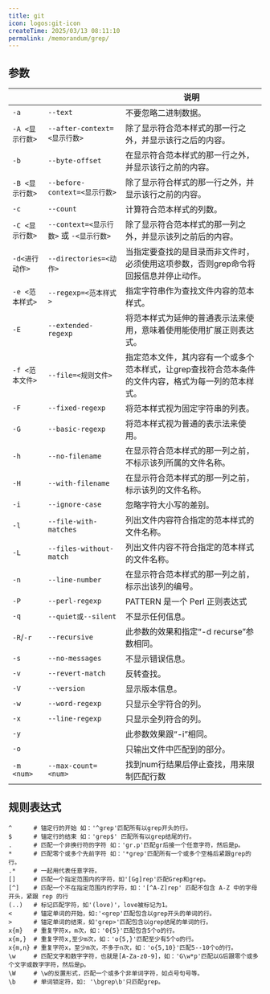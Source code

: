 ```yaml
---
title: git
icon: logos:git-icon
createTime: 2025/03/13 08:11:10
permalink: /memorandum/grep/
---
```


## 参数

|                 |                                         | 说明                                                                                                 |
| --------------- | --------------------------------------- | ---------------------------------------------------------------------------------------------------- |
| `-a`            | `--text`                                | 不要忽略二进制数据。                                                                                 |
| `-A <显示行数>` | `--after-context=<显示行数>`            | 除了显示符合范本样式的那一行之外，并显示该行之后的内容。                                             |
| `-b`            | `--byte-offset`                         | 在显示符合范本样式的那一行之外，并显示该行之前的内容。                                               |
| `-B <显示行数>` | `--before-context=<显示行数>`           | 除了显示符合样式的那一行之外，并显示该行之前的内容。                                                 |
| `-c`            | `--count`                               | 计算符合范本样式的列数。                                                                             |
| `-C <显示行数>` | `--context=<显示行数>` 或 `-<显示行数>` | 除了显示符合范本样式的那一列之外，并显示该列之前后的内容。                                           |
| `-d<进行动作>`  | `--directories=<动作>`                  | 当指定要查找的是目录而非文件时，必须使用这项参数，否则grep命令将回报信息并停止动作。                 |
| `-e <范本样式>` | `--regexp=<范本样式>`                   | 指定字符串作为查找文件内容的范本样式。                                                               |
| `-E`            | `--extended-regexp`                     | 将范本样式为延伸的普通表示法来使用，意味着使用能使用扩展正则表达式。                                 |
| `-f <范本文件>` | `--file=<规则文件>`                     | 指定范本文件，其内容有一个或多个范本样式，让grep查找符合范本条件的文件内容，格式为每一列的范本样式。 |
| `-F`            | `--fixed-regexp`                        | 将范本样式视为固定字符串的列表。                                                                     |
| `-G`            | `--basic-regexp`                        | 将范本样式视为普通的表示法来使用。                                                                   |
| `-h`            | `--no-filename`                         | 在显示符合范本样式的那一列之前，不标示该列所属的文件名称。                                           |
| `-H`            | `--with-filename`                       | 在显示符合范本样式的那一列之前，标示该列的文件名称。                                                 |
| `-i`            | `--ignore-case`                         | 忽略字符大小写的差别。                                                                               |
| `-l`            | `--file-with-matches`                   | 列出文件内容符合指定的范本样式的文件名称。                                                           |
| `-L`            | `--files-without-match`                 | 列出文件内容不符合指定的范本样式的文件名称。                                                         |
| `-n`            | `--line-number`                         | 在显示符合范本样式的那一列之前，标示出该列的编号。                                                   |
| `-P`            | `--perl-regexp`                         | PATTERN 是一个 Perl 正则表达式                                                                       |
| `-q`            | `--quiet或--silent`                     | 不显示任何信息。                                                                                     |
| `-R`/`-r`       | `--recursive`                           | 此参数的效果和指定“-d recurse”参数相同。                                                             |
| `-s`            | `--no-messages`                         | 不显示错误信息。                                                                                     |
| `-v`            | `--revert-match`                        | 反转查找。                                                                                           |
| `-V`            | `--version`                             | 显示版本信息。                                                                                       |
| `-w`            | `--word-regexp`                         | 只显示全字符合的列。                                                                                 |
| `-x`            | `--line-regexp`                         | 只显示全列符合的列。                                                                                 |
| `-y`            |                                         | 此参数效果跟“-i”相同。                                                                               |
| `-o`            |                                         | 只输出文件中匹配到的部分。                                                                           |
| `-m <num>`      | `--max-count=<num>`                     | 找到num行结果后停止查找，用来限制匹配行数                                                            |

## 规则表达式

```shell :no-line-numbers
^      # 锚定行的开始 如：'^grep'匹配所有以grep开头的行。    
$      # 锚定行的结束 如：'grep$' 匹配所有以grep结尾的行。
.      # 匹配一个非换行符的字符 如：'gr.p'匹配gr后接一个任意字符，然后是p。    
*      # 匹配零个或多个先前字符 如：'*grep'匹配所有一个或多个空格后紧跟grep的行。    
.*     # 一起用代表任意字符。   
[]     # 匹配一个指定范围内的字符，如'[Gg]rep'匹配Grep和grep。    
[^]    # 匹配一个不在指定范围内的字符，如：'[^A-Z]rep' 匹配不包含 A-Z 中的字母开头，紧跟 rep 的行
(..)   # 标记匹配字符，如'(love)'，love被标记为1。    
<      # 锚定单词的开始，如:'<grep'匹配包含以grep开头的单词的行。    
>      # 锚定单词的结束，如'grep>'匹配包含以grep结尾的单词的行。    
x{m}   # 重复字符x，m次，如：'0{5}'匹配包含5个o的行。    
x{m,}  # 重复字符x,至少m次，如：'o{5,}'匹配至少有5个o的行。    
x{m,n} # 重复字符x，至少m次，不多于n次，如：'o{5,10}'匹配5--10个o的行。   
\w     # 匹配文字和数字字符，也就是[A-Za-z0-9]，如：'G\w*p'匹配以G后跟零个或多个文字或数字字符，然后是p。   
\W     # \w的反置形式，匹配一个或多个非单词字符，如点号句号等。   
\b     # 单词锁定符，如: '\bgrep\b'只匹配grep。  
```